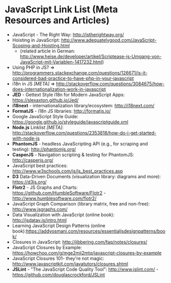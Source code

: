 JavaScript Link List (Meta Resources and Articles)
==================================================

* JavaScript - The Right Way: http://jstherightway.org/
* Hoisting in JavaScript: http://www.adequatelygood.com/JavaScript-Scoping-and-Hoisting.html
  * (related article in German: http://www.heise.de/developer/artikel/Scriptease-js-Umgang-von-JavaScript-mit-Variablen-1417232.html)
* Using PHP in JS? => http://programmers.stackexchange.com/questions/126671/is-it-considered-bad-practice-to-have-php-in-your-javascript
* i18n in JS *[META]* =>  http://stackoverflow.com/questions/3084675/how-does-internationalization-work-in-javascript
* **JED** - Gettext Style i18n for Modern JavaScript Apps: https://slexaxton.github.io/Jed/
* **i18next** - internationalization library/ecosystem: http://i18next.com/
* **FormatJS** - i18n JS libraries: http://formatjs.io/
* Google JavaScript Style Guide: https://google.github.io/styleguide/javascriptguide.xml
* **Node.js** Linklist *[META]*: http://stackoverflow.com/questions/2353818/how-do-i-get-started-with-node-js
* **PhantomJS** - headless JavaScripting API (e.g., for scraping and testing): http://phantomjs.org/
* **CasperJS** - Navigation scripting & testing for PhantomJS: http://casperjs.org/
* JavaScript best practices: http://www.w3schools.com/js/js_best_practices.asp
* **D3** Data-Driven Documents (visualization library: diagrams and more): https://d3js.org/
* **Flotr2** - JS Graphs and Charts: https://github.com/HumbleSoftware/Flotr2 - http://www.humblesoftware.com/flotr2/
* JavaScript Graph Comparison (library matrix, free and non-free): http://www.jsgraphs.com/
* Data Visualization with JavaScript (online book): http://jsdatav.is/intro.html
* Learning JavaScript Design Patterns (online book):https://addyosmani.com/resources/essentialjsdesignpatterns/book/
* Closures in JavaScript: http://jibbering.com/faq/notes/closures/
* JavaScript Closures by Example: https://howchoo.com/g/mge2mji2mtq/javascript-closures-by-example
* JavaScript Closures 101- they're not magic: http://www.javascriptkit.com/javatutors/closures.shtml
* **JSLint** - "The JavaScript Code Quality Tool": http://www.jslint.com/ - https://github.com/douglascrockford/JSLint
